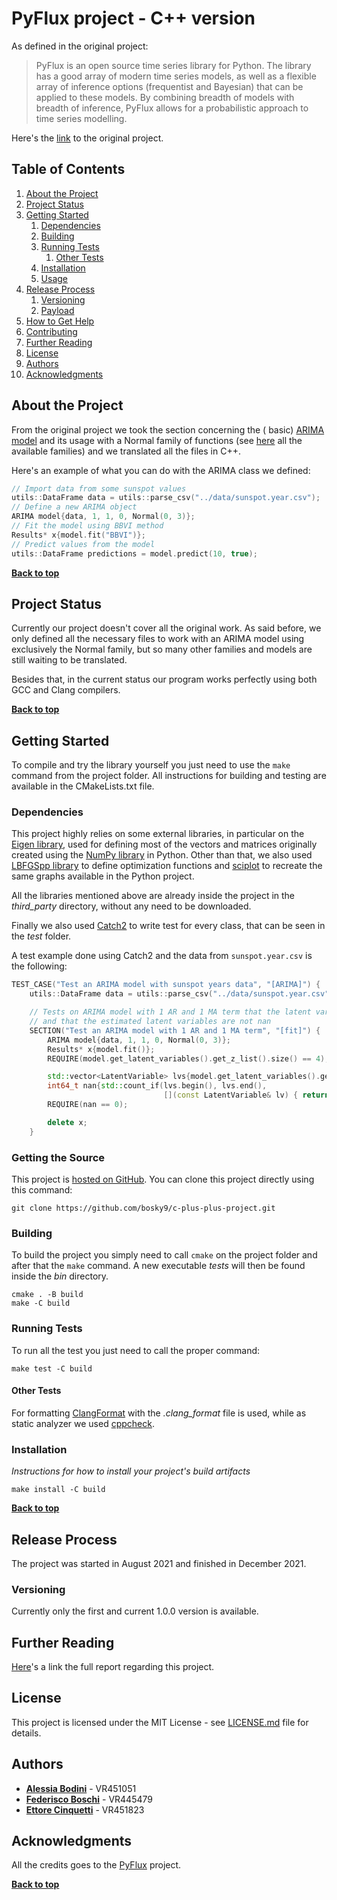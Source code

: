 # PyFlux project - C++ version

As defined in the original project:
> PyFlux is an open source time series library for Python. The library has a good array of modern time series models, as well as a flexible array of inference options (frequentist and Bayesian) that can be applied to these models. By combining breadth of models with breadth of inference, PyFlux allows for a probabilistic approach to time series modelling.

Here's the [link](https://github.com/RJT1990/pyflux) to the original project.

## Table of Contents

1. [About the Project](#about-the-project)
1. [Project Status](#project-status)
1. [Getting Started](#getting-started)
    1. [Dependencies](#dependencies)
    1. [Building](#building)
    2. [Running Tests](#running-tests)
        1. [Other Tests](#other-tests)
    1. [Installation](#installation)
    1. [Usage](#usage)
1. [Release Process](#release-process)
    1. [Versioning](#versioning)
    1. [Payload](#payload)
1. [How to Get Help](#how-to-get-help)
1. [Contributing](#contributing)
1. [Further Reading](#further-reading)
1. [License](#license)
1. [Authors](#authors)
1. [Acknowledgments](#acknowledgements)

## About the Project

From the original project we took the section concerning the (
basic) [ARIMA model](https://pyflux.readthedocs.io/en/latest/arima.html) and its usage with a Normal family of
functions (see [here](https://pyflux.readthedocs.io/en/latest/families.html) all the available families) and we
translated all the files in C++.

Here's an example of what you can do with the ARIMA class we defined:

```c++
// Import data from some sunspot values 
utils::DataFrame data = utils::parse_csv("../data/sunspot.year.csv");
// Define a new ARIMA object
ARIMA model{data, 1, 1, 0, Normal(0, 3)};
// Fit the model using BBVI method 
Results* x{model.fit("BBVI")};
// Predict values from the model 
utils::DataFrame predictions = model.predict(10, true);
```

**[Back to top](#table-of-contents)**

## Project Status

Currently our project doesn't cover all the original work. As said before, we only defined all the necessary files to
work with an ARIMA model using exclusively the Normal family, but so many other families and models are still waiting to
be translated.

Besides that, in the current status our program works perfectly using both GCC and Clang compilers.

**[Back to top](#table-of-contents)**

## Getting Started

To compile and try the library yourself you just need to use the `make` command from the project folder. All
instructions for building and testing are available in the CMakeLists.txt file.

### Dependencies

This project highly relies on some external libraries, in particular on
the [Eigen library](http://eigen.tuxfamily.org/index.php?title=Main_Page), used for defining most of the vectors and
matrices originally created using the [NumPy library](https://numpy.org/) in Python. Other than that, we also
used [LBFGSpp library](https://github.com/yixuan/LBFGSpp) to define optimization functions
and [sciplot](https://sciplot.github.io/) to recreate the same graphs available in the Python project.

All the libraries mentioned above are already inside the project in the *third_party* directory, without any need to be
downloaded.

Finally we also used [Catch2](https://github.com/catchorg/Catch2) to write test for every class, that can be seen in
the *test* folder.

A test example done using Catch2 and the data from `sunspot.year.csv` is the following:

```c++
TEST_CASE("Test an ARIMA model with sunspot years data", "[ARIMA]") {
    utils::DataFrame data = utils::parse_csv("../data/sunspot.year.csv");

    // Tests on ARIMA model with 1 AR and 1 MA term that the latent variable list length is correct 
    // and that the estimated latent variables are not nan
    SECTION("Test an ARIMA model with 1 AR and 1 MA term", "[fit]") {
        ARIMA model{data, 1, 1, 0, Normal(0, 3)};
        Results* x{model.fit()};
        REQUIRE(model.get_latent_variables().get_z_list().size() == 4);

        std::vector<LatentVariable> lvs{model.get_latent_variables().get_z_list()};
        int64_t nan{std::count_if(lvs.begin(), lvs.end(),
                                  [](const LatentVariable& lv) { return !lv.get_value().has_value(); })};
        REQUIRE(nan == 0);

        delete x;
    }

```

### Getting the Source

This project is [hosted on GitHub](https://github.com/bosky9/c-plus-plus-project). You can clone this project directly
using this command:

```
git clone https://github.com/bosky9/c-plus-plus-project.git
```

### Building

To build the project you simply need to call `cmake` on the project folder and after that the `make` command. A new
executable *tests* will then be found inside the *bin* directory.

```
cmake . -B build
make -C build
```

### Running Tests

To run all the test you just need to call the proper command:

```
make test -C build
```

#### Other Tests

For formatting [ClangFormat](https://clang.llvm.org/docs/ClangFormat.html) with the *.clang_format* file is used, while
as static analyzer we used [cppcheck](https://cppcheck.sourceforge.io/).

### Installation

*Instructions for how to install your project's build artifacts*

```
make install -C build
```

**[Back to top](#table-of-contents)**

## Release Process

The project was started in August 2021 and finished in December 2021.

### Versioning

Currently only the first and current 1.0.0 version is available.

## Further Reading

[Here]()'s a link the full report regarding this project.

## License

This project is licensed under the MIT License - see [LICENSE.md](LICENSE.md) file for details.

## Authors

* **[Alessia Bodini](https://github.com/alessiabodini)** - VR451051
* **[Federisco Boschi](https://github.com/bosky9)** - VR445479
* **[Ettore Cinquetti](https://github.com/e5ti)** - VR451823

## Acknowledgments

All the credits goes to the [PyFlux](https://github.com/RJT1990/pyflux) project.

**[Back to top](#table-of-contents)**
